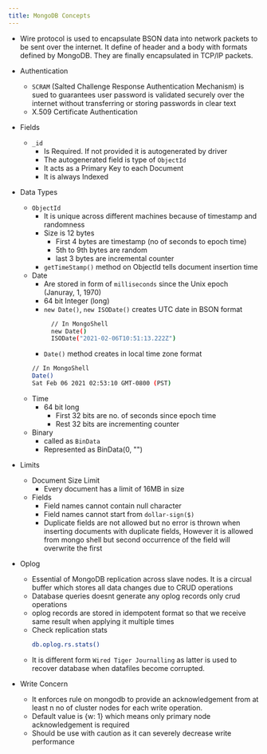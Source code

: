 ```yaml
---
title: MongoDB Concepts
---
```


- Wire protocol is used to encapsulate BSON data into network packets to be sent over the internet. It define
  of header and a body with formats defined by MongoDB. They are finally encapsulated in TCP/IP packets.
- Authentication
	- `SCRAM` (Salted Challenge Response Authentication Mechanism) is sued to guarantees user password is validated securely over the internet without transferring or storing passwords in clear text  
	- X.509 Certificate Authentication
- Fields
    - `_id`
		- Is Required. If not provided it is autogenerated by driver
		- The autogenerated field is type of `ObjectId`
		- It acts as a Primary Key to each Document
		- It is always Indexed
- Data Types
	- `ObjectId`
		- It is unique across different machines because of timestamp and randomness  
		- Size is 12 bytes
			- First 4 bytes are timestamp (no of seconds to epoch time)
			- 5th to 9th bytes are random
			- last 3 bytes are incremental counter
		- `getTimeStamp()` method on ObjectId tells document insertion time
	- Date 
		- Are stored in form of `milliseconds` since the Unix epoch (Januray, 1, 1970)
		- 64 bit Integer (long)
		- `new Date()`, `new ISODate()` creates UTC date in BSON format
		  ```bash
		    // In MongoShell
            new Date()
		    ISODate("2021-02-06T10:51:13.222Z")
		  ```
		- `Date()` method creates in local time zone format
		```bash
		// In MongoShell
		Date()
		Sat Feb 06 2021 02:53:10 GMT-0800 (PST)
		```
    - Time
		- 64 bit long
			- First 32 bits are no. of seconds since epoch time
			- Rest 32 bits are incrementing counter
	- Binary
		- called as `BinData`
		- Represented as BinData(0, "<base64 encoded value>")
- Limits
	- Document Size Limit
		- Every document has a limit of 16MB in size
	- Fields
		- Field names cannot contain null character
		- Field names cannot start from `dollar-sign($)`
		- Duplicate fields are not allowed but no error is thrown when inserting documents with duplicate fields, However it is allowed from mongo shell but second occurrence of the field will overwrite the first
- Oplog
	- Essential of MongoDB replication across slave nodes. It is a circual buffer which stores all data changes due to CRUD operations
	- Database queries doesnt generate any oplog records only crud operations
	- oplog records are stored in idempotent format so that we receive same result when applying it multiple times
	- Check replication stats
		```bash
        db.oplog.rs.stats()
		```
	- It is different form `Wired Tiger Journalling` as latter is used to recover database when datafiles become corrupted.
	
- Write Concern
	- It enforces rule on mongodb to provide an acknowledgement from at least n no of cluster nodes for each write operation.
	- Default value is {w: 1} which means only primary node acknowledgement is required
	- Should be use with caution as it can severely decrease write performance
	
